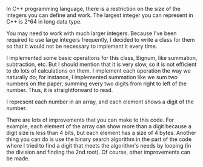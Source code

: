 In C++ programming language, there is a restriction on the size of the integers you can define and work. The largest integer you can represent in C++ is 2^64 in long data type.

You may need to work with much larger integers. Because I've been required to use large integers frequently, I decided to write a class for them so that it would not be necessary to implement it every time.

I implemented some basic operations for this class, Bignum, like summation, subtraction, etc. But I should mention that it is very slow, so it is not efficient to do lots of calculations on them. I implement each operation the way we naturally do; for instance, I implemented summation like we sum two numbers on the paper, summing every two digits from right to left of the number. Thus, it is straightforward to read.

I represent each number in an array, and each element shows a digit of the number.

There are lots of improvements that you can make to this code. For example, each element of the array can show more than a digit because a digit size is less than 4 bits, but each element has a size of 4 bytes. Another thing you can do is use the binary search algorithm in the part of the code where I tried to find a digit that meets the algorithm's needs by looping (in the division and finding the 2nd root). Of course, other improvements can be made.